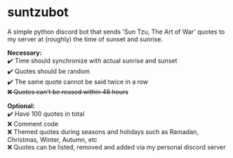 # suntzubot
A simple python discord bot that sends 'Sun Tzu, The Art of War' quotes to my server at (roughly) the time of sunset and sunrise.

**Necessary:**\
✔️ Time should synchronize with actual sunrise and sunset\
✔️ Quotes should be random\
✔️ The same quote cannot be said twice in a row\
~~❌ Quotes can't be reused within 48 hours~~

**Optional:**\
✔️ Have 100 quotes in total\
❌ Comment code\
❌ Themed quotes during seasons and holidays such as Ramadan, Christmas, Winter, Autumn, etc\
❌ Quotes can be listed, removed and added via my personal discord server
